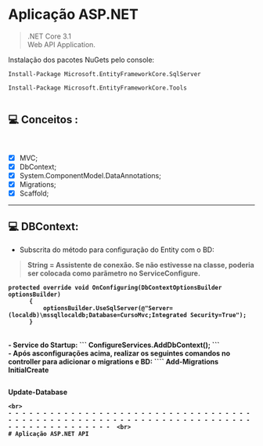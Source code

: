 # Aplicação ASP.NET

> .NET Core 3.1<br>
> Web API Application.<br>

Instalação dos pacotes NuGets pelo console:<br>
 ```
Install-Package Microsoft.EntityFrameworkCore.SqlServer

Install-Package Microsoft.EntityFrameworkCore.Tools


```

## 💻 Conceitos :
<br>

- [x] MVC; 
- [X] DbContext;
- [X] System.ComponentModel.DataAnnotations;
- [X] Migrations;
- [X] Scaffold;

___________________________________________________________________________________________________________________________________________
  ## 💻 DBContext:<br>
  
  - Subscrita do método para configuração do Entity com o BD:<b>
  > String = Assistente de conexão. Se não estivesse na classe, poderia ser colocada como parãmetro no ServiceConfigure.<br>
  
  ```
  protected override void OnConfiguring(DbContextOptionsBuilder optionsBuilder)
        {
            optionsBuilder.UseSqlServer(@"Server=(localdb)\mssqllocaldb;Database=CursoMvc;Integrated Security=True");
        }
  ```
  <br>
  - Service do Startup:
  ```
  ConfigureServices.AddDbContext<Context>();
  ```
  <br>
  - Após asconfigurações acima, realizar os seguintes comandos no controller para adicionar o migrations e BD:
  ````
  Add-Migrations InitialCreate

  ````
  ````
  Update-Database
  ````
  <br>
  - - - - - - - - - - - - - - - - - - - - - - - - - - - - - - - - - - - - - - - - - - - - - - - - - - - - - - - - - - - - - - - - - - - - - - - - - - - - - - - - - - - - -  <br>
  # Aplicação ASP.NET API
